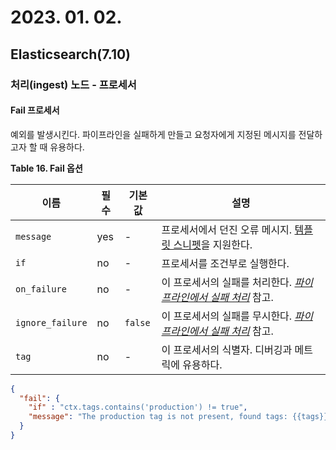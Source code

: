 # 2023. 01. 02.

## Elasticsearch(7.10)

### 처리(ingest) 노드 - 프로세서

#### Fail 프로세서

예외를 발생시킨다. 파이프라인을 실패하게 만들고 요청자에게 지정된 메시지를 전달하고자 할 때 유용하다.

**Table 16. Fail 옵션**

| 이름             | 필수 | 기본값  | 설명                                                         |
| ---------------- | ---- | ------- | ------------------------------------------------------------ |
| `message`        | yes  | -       | 프로세서에서 던진 오류 메시지. [템플릿 스니펫](https://www.elastic.co/guide/en/elasticsearch/reference/7.10/accessing-data-in-pipelines.html#accessing-template-fields)을 지원한다. |
| `if`             | no   | -       | 프로세서를 조건부로 실행한다.                                |
| `on_failure`     | no   | -       | 이 프로세서의 실패를 처리한다. [*파이프라인에서 실패 처리*](https://www.elastic.co/guide/en/elasticsearch/reference/7.10/handling-failure-in-pipelines.html) 참고. |
| `ignore_failure` | no   | `false` | 이 프로세서의 실패를 무시한다. [*파이프라인에서 실패 처리*](https://www.elastic.co/guide/en/elasticsearch/reference/7.10/handling-failure-in-pipelines.html) 참고. |
| `tag`            | no   | -       | 이 프로세서의 식별자. 디버깅과 메트릭에 유용하다.            |

```json
{
  "fail": {
    "if" : "ctx.tags.contains('production') != true",
    "message": "The production tag is not present, found tags: {{tags}}"
  }
}
```

